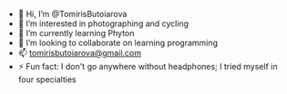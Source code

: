 - 👋 Hi, I’m @TomirisButoiarova
- 👀 I’m interested in photographing and cycling
- 🌱 I’m currently learning Phyton
- 💞️ I’m looking to collaborate on learning programming
- 📫 tomirisbutoiarova@gmail.com
- ⚡ Fun fact: I don't go anywhere without headphones; I tried myself in four specialties

<!---
TomirisButoiarova/TomirisButoiarova is a ✨ special ✨ repository because its `README.md` (this file) appears on your GitHub profile.
You can click the Preview link to take a look at your changes.
--->
